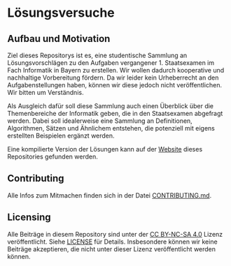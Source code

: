 # Lösungsversuche
## Aufbau und Motivation

Ziel dieses Repositorys ist es, eine studentische
Sammlung an Lösungsvorschlägen zu den Aufgaben vergangener 1. Staatsexamen im
Fach Informatik in Bayern zu erstellen. Wir wollen dadurch kooperative und
nachhaltige Vorbereitung fördern. Da wir leider kein Urheberrecht an den
Aufgabenstellungen haben, können wir diese jedoch nicht veröffentlichen. Wir
bitten um Verständnis.

Als Ausgleich dafür soll diese Sammlung auch einen Überblick über die
Themenbereiche der Informatik geben, die in den Staatsexamen abgefragt werden.
Dabei soll idealerweise eine Sammlung an Definitionen, Algorithmen, Sätzen und
Ähnlichem entstehen, die potenziell mit eigens erstellten Beispielen ergänzt
werden.

Eine kompilierte Version der Lösungen kann auf der
[Website](https://fsi-la-inf.github.io/stex.stuff) dieses Repositories gefunden
werden.

## Contributing

Alle Infos zum Mitmachen finden sich in der Datei
[CONTRIBUTING.md](.github/CONTRIBUTING.md).

## Licensing

Alle Beiträge in diesem Repository sind unter der
[CC BY-NC-SA 4.0](https://creativecommons.org/licenses/by-nc-sa/4.0/) Lizenz
veröffentlicht. Siehe [LICENSE](LICENSE) für Details. Insbesondere können wir
keine Beiträge akzeptieren, die nicht unter dieser Lizenz veröffentlicht werden
können.
